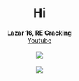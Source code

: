<h1 align="center">Hi</h1>
<p align="center">
  <b>Lazar 16, RE Cracking</b><br>
  <a href="https://www.youtube.com/channel/UCZeI4eM-JxF0Aq72XcPMP5g">Youtube</a><br><br>
  <img src="https://cdn.discordapp.com/attachments/865706489951944717/878999726232576000/kokokokk.jpg"><br><br>
  <img src="https://komarev.com/ghpvc/?username=ret42&color=1a1a1a">
  <br></br>
